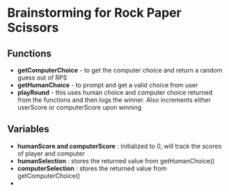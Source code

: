 # Brainstorming for Rock Paper Scissors

## Functions
   - **getComputerChoice** - to get the computer choice and return a random guess out of RPS
   - **getHumanChoice** - to prompt and get a valid choice from user
   - **playRound** - this uses human choice and computer choice returned from the functions and then logs the winner.
                     Also increments either userScore or computerScore upon winning

## Variables
   - **humanScore and computerScore** : Initialized to 0, will track the scores of player and computer
   - **humanSelection** : stores the returned value from getHumanChoice()
   - **computerSelection** : stores the returned value from getComputerChoice()
   -